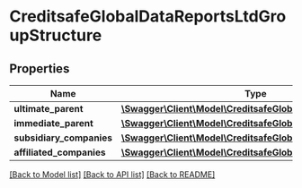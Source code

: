# CreditsafeGlobalDataReportsLtdGroupStructure

## Properties
Name | Type | Description | Notes
------------ | ------------- | ------------- | -------------
**ultimate_parent** | [**\Swagger\Client\Model\CreditsafeGlobalDataCompanyData**](CreditsafeGlobalDataCompanyData.md) |  | [optional] 
**immediate_parent** | [**\Swagger\Client\Model\CreditsafeGlobalDataCompanyData**](CreditsafeGlobalDataCompanyData.md) |  | [optional] 
**subsidiary_companies** | [**\Swagger\Client\Model\CreditsafeGlobalDataCompanyData[]**](CreditsafeGlobalDataCompanyData.md) |  | [optional] 
**affiliated_companies** | [**\Swagger\Client\Model\CreditsafeGlobalDataCompanyData[]**](CreditsafeGlobalDataCompanyData.md) |  | [optional] 

[[Back to Model list]](../../README.md#documentation-for-models) [[Back to API list]](../../README.md#documentation-for-api-endpoints) [[Back to README]](../../README.md)

